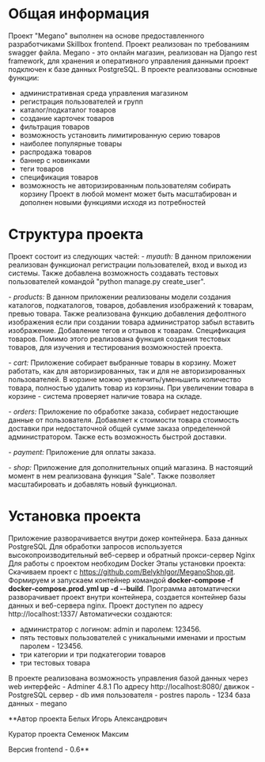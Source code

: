 # Общая информация
Проект "Megano" выполнен на основе предоставленного разработчиками Skillbox frontend. Проект реализован по требованиям swagger файла. 
Megano - это онлайн магазин, реализован на Django rest framework, для хранения и оперативного управления данными проект подключен к базе данных PostgreSQL. В проекте реализованы основные функции:
* административная среда управления магазином
* регистрация пользователей и групп
* каталог/подкаталог товаров
* создание карточек товаров
* фильтрация товаров
* возможность установить лимитированную серию товаров
* наиболее популярные товары
* распродажа товаров
* баннер с новинками
* теги товаров
* спецификация товаров
* возможность не авторизированным пользователям собирать корзину
Проект в любой момент может быть масштабирован и дополнен новыми функциями исходя из потребностей

# Структура проекта
Проект состоит из следующих частей:
_- myauth:_ В данном приложении реализован функционал регистрации пользователей, вход и выход из системы. Также добавлена возможность создавать тестовых пользователей командой "python manage.py create_user".

_- products:_ В данном приложении реализованы модели создания каталогов, подкаталогов, товаров, добавления изображений к товарам, превью товара. Также реализована функцию добавления дефолтного изображения если при создании товара администратор забыл вставить изображение. Добавление тегов и отзывов к товарам. Спецификация товаров. Помимо этого реализована функция создания тестовых товаров, для изучения и тестирования возможностей проекта. 

_- cart:_ Приложение собирает выбранные товары в корзину. Может работать, как для авторизированных, так и для не авторизированных пользователей. В корзине можно увеличить/уменьшить количество товара, полностью удалить товар из корзины. При увеличении товара в корзине - система проверяет наличие товара на складе.

_- orders:_ Приложение по обработке заказа, собирает недостающие данные от пользователя. Добавляет к стоимости товара стоимость доставки при недостаточной общей сумме заказа определенной администратором. Также есть возможность быстрой доставки.

_- payment:_ Приложение для оплаты заказа.

_- shop:_ Приложение для дополнительных опций магазина. В настоящий момент в нем реализована функция "Sale". Также позволяет масштабировать и добавлять новый функционал.

# Установка проекта
Приложение разворачивается внутри докер контейнера. 
База данных PostgreSQL
Для обработки запросов используется высокопроизводительный веб-сервер и обратный прокси-сервер Nginx
Для работы с проектом необходим Docker
Этапы установки проекта:
Скачиваем проект с https://github.com/BelykhIgor/MeganoShop.git.
Формируем и запускаем контейнер командой **docker-compose -f docker-compose.prod.yml up -d --build**.
Программа автоматически разворачивает проект внутри контейнера, создается контейнер базы данных и веб-сервера nginx.
Проект доступен по адресу http://localhost:1337/
Автоматически создаются: 
* администратор с логином: admin и паролем: 123456.
* пять тестовых пользователей с уникальными именами и простым паролем - 123456.
* три категории и три подкатегории товаров
* три тестовых товара

В проекте реализована возможность управления базой данных через web интерфейс - Adminer 4.8.1
По адресу http://localhost:8080/
движок - PostgreSQL
сервер - db
имя пользователя - postres
пароль - 1234
база данных - megano


**Автор проекта Белых Игорь Александрович

Куратор проекта Семенюк Максим

Версия frontend - 0.6**


